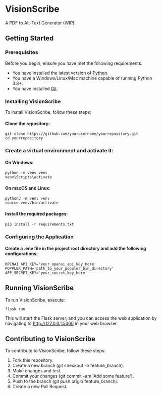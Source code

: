# VisionScribe
A PDF to Alt-Text Generator (WIP).

## Getting Started

### Prerequisites
Before you begin, ensure you have met the following requirements:
- You have installed the latest version of [Python](https://www.python.org/downloads/).
- You have a Windows/Linux/Mac machine capable of running Python 3.8+.
- You have installed [Git](https://git-scm.com/downloads).

### Installing VisionScribe

To install VisionScribe, follow these steps:

#### Clone the repository:

    git clone https://github.com/yourusername/yourrepository.git
    cd yourrepository
   
### Create a virtual environment and activate it:

#### On Windows:
    
    python -m venv venv
    venv\Scripts\activate

#### On macOS and Linux:

    python3 -m venv venv
    source venv/bin/activate

#### Install the required packages:

    pip install -r requirements.txt

### Configuring the Application

#### Create a .env file in the project root directory and add the following configurations:

    OPENAI_API_KEY='your_openai_api_key_here'
    POPPLER_PATH='path_to_your_poppler_bin_directory'
    APP_SECRET_KEY='your_secret_key_here'

## Running VisionScribe

To run VisionScribe, execute:

    flask run

This will start the Flask server, and you can access the web application by navigating to http://127.0.0.1:5000 in your web browser.


## Contributing to VisionScribe

To contribute to VisionScribe, follow these steps:

1. Fork this repository. 
2. Create a new branch (git checkout -b feature_branch). 
3. Make changes and test. 
4. Commit your changes (git commit -am 'Add some feature'). 
5. Push to the branch (git push origin feature_branch). 
6. Create a new Pull Request.
